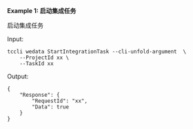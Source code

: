 **Example 1: 启动集成任务**

启动集成任务

Input: 

```
tccli wedata StartIntegrationTask --cli-unfold-argument  \
    --ProjectId xx \
    --TaskId xx
```

Output: 
```
{
    "Response": {
        "RequestId": "xx",
        "Data": true
    }
}
```

